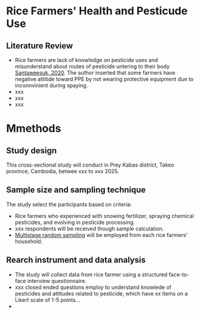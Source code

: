 # Rice Farmers' Health and Pesticude Use

## Literature Review
- Rice farmers are lack of knowledge on pesticide uses and misunderstand about routes of pesticide untering to their body [Santaweesuk, 2020](https://www.emerald.com/insight/content/doi/10.1108/jhr-09-2019-0204/full/pdf#page=3.77). The author inserted that some farmers have negative attitide toward PPE by not wearing protective equipment due to inconnvinient during spaying. 
- xxx
- xxx
- xxx

# Mmethods
## Study design
This cross-sectional study will conduct in Prey Kabas district, Takeo province, Cambodia, betwee xxx to xxx 2025. 

## Sample size and sampling technique 
The study select the participants based on criteria:
- Rice farmers who experienced with snowing fertilizer, spraying chemical pesticides, and evolving in pesticide processing.
- xxx respondents will be received though sample calculation.
- [Multistage random sampling](https://www.emerald.com/insight/content/doi/10.1108/jhr-09-2019-0204/full/pdf#page=2.63) will be employed from each rice farmers' household.

## Rearch instrument and data analysis 
- The study will collect data from rice farmer using a structured face-to-face interview questionnaire.
- xxx closed ended questions employ to understand knowlede of pesticides and attitudes related to pesticide, which have xx items on a Likert scale of 1-5 points...
- 

